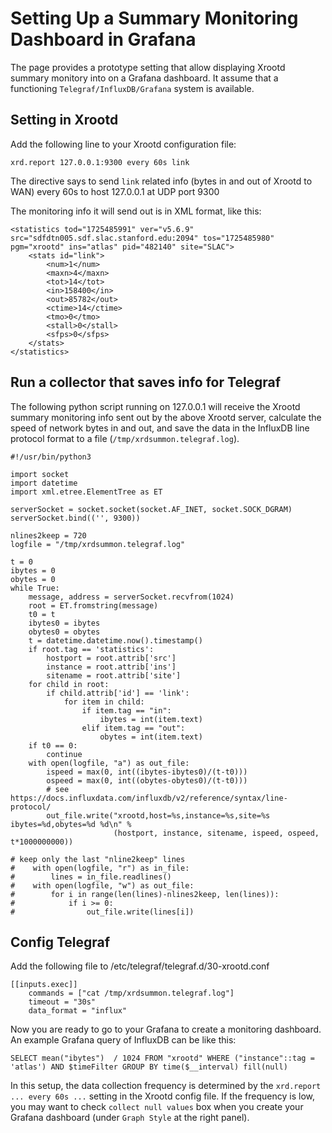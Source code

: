 # Setting Up a Summary Monitoring Dashboard in Grafana

The page provides a prototype setting that allow displaying Xrootd summary monitory into on a Grafana
dashboard. It assume that a functioning `Telegraf/InfluxDB/Grafana` system is available. 

## Setting in Xrootd

Add the following line to your Xrootd configuration file:
```
xrd.report 127.0.0.1:9300 every 60s link
```
The directive says to send `link` related info (bytes in and out of Xrootd to WAN) every 60s to host 127.0.0.1 
at UDP port 9300

The monitoring info it will send out is in XML format, like this:
```
<statistics tod="1725485991" ver="v5.6.9" src="sdfdtn005.sdf.slac.stanford.edu:2094" tos="1725485980" pgm="xrootd" ins="atlas" pid="482140" site="SLAC">
    <stats id="link">
        <num>1</num>
        <maxn>4</maxn>
        <tot>14</tot>
        <in>158400</in>
        <out>85782</out>
        <ctime>14</ctime>
        <tmo>0</tmo>
        <stall>0</stall>
        <sfps>0</sfps>
    </stats>
</statistics>
```

## Run a collector that saves info for Telegraf

The following python script running on 127.0.0.1 will receive the Xrootd summary monitoring info sent out by
the above Xrootd server, calculate the speed of network bytes in and out, and save the data in the 
InfluxDB line protocol format to a file (`/tmp/xrdsummon.telegraf.log`).
```
#!/usr/bin/python3

import socket
import datetime
import xml.etree.ElementTree as ET

serverSocket = socket.socket(socket.AF_INET, socket.SOCK_DGRAM)
serverSocket.bind(('', 9300))

nlines2keep = 720
logfile = "/tmp/xrdsummon.telegraf.log"

t = 0
ibytes = 0
obytes = 0
while True:
    message, address = serverSocket.recvfrom(1024)
    root = ET.fromstring(message)
    t0 = t 
    ibytes0 = ibytes 
    obytes0 = obytes 
    t = datetime.datetime.now().timestamp()
    if root.tag == 'statistics':
        hostport = root.attrib['src']
        instance = root.attrib['ins']
        sitename = root.attrib['site']
    for child in root:
        if child.attrib['id'] == 'link':
            for item in child:
                if item.tag == "in":
                    ibytes = int(item.text)
                elif item.tag == "out":
                    obytes = int(item.text)
    if t0 == 0:
        continue
    with open(logfile, "a") as out_file:
        ispeed = max(0, int((ibytes-ibytes0)/(t-t0)))
        ospeed = max(0, int((obytes-obytes0)/(t-t0)))
        # see https://docs.influxdata.com/influxdb/v2/reference/syntax/line-protocol/
        out_file.write("xrootd,host=%s,instance=%s,site=%s ibytes=%d,obytes=%d %d\n" %
                       (hostport, instance, sitename, ispeed, ospeed, t*1000000000))

# keep only the last "nline2keep" lines
#    with open(logfile, "r") as in_file:
#        lines = in_file.readlines()
#    with open(logfile, "w") as out_file:
#        for i in range(len(lines)-nlines2keep, len(lines)):
#            if i >= 0:
#                out_file.write(lines[i])
```

## Config Telegraf

Add the following file to /etc/telegraf/telegraf.d/30-xrootd.conf
```
[[inputs.exec]]
    commands = ["cat /tmp/xrdsummon.telegraf.log"]
    timeout = "30s"
    data_format = "influx"
```

Now you are ready to go to your Grafana to create a monitoring dashboard. An example Grafana query of InfluxDB 
can be like this:
```
SELECT mean("ibytes")  / 1024 FROM "xrootd" WHERE ("instance"::tag = 'atlas') AND $timeFilter GROUP BY time($__interval) fill(null)
```

In this setup, the data collection
frequency is determined by the `xrd.report ... every 60s ...` setting in the Xrootd config file. If the frequency
is low, you may want to check `collect null values` box when you create your Grafana dashboard (under 
`Graph Style` at the right panel).


